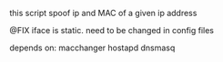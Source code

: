 this script spoof ip and MAC of a given ip address

@FIX iface is static. need to be changed in config files

depends on:
macchanger
hostapd
dnsmasq
